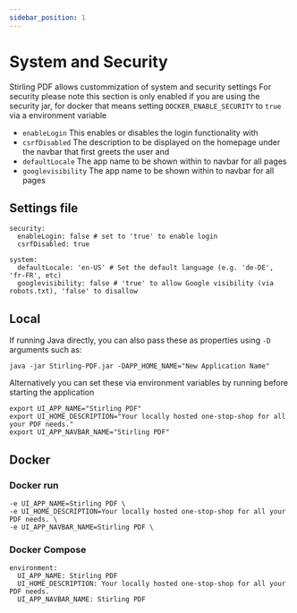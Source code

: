 ```yaml
---
sidebar_position: 1
---
```

# System and Security

Stirling PDF allows custommization of system and security settings
For security please note this section is only enabled if you are using the security jar, for docker that means setting ``DOCKER_ENABLE_SECURITY`` to ``true``  via a environment variable
- ``enableLogin`` This enables or disables the login functionality with
- ``csrfDisabled`` The description to be displayed on the homepage under the navbar that first greets the user
and
- ``defaultLocale`` The app name to be shown within to navbar for all pages
- ``googlevisibility`` The app name to be shown within to navbar for all pages


## Settings file
```
security:
  enableLogin: false # set to 'true' to enable login
  csrfDisabled: true

system:
  defaultLocale: 'en-US' # Set the default language (e.g. 'de-DE', 'fr-FR', etc)
  googlevisibility: false # 'true' to allow Google visibility (via robots.txt), 'false' to disallow
```

## Local 
If running Java directly, you can also pass these as properties using `-D` arguments such as:
```
java -jar Stirling-PDF.jar -DAPP_HOME_NAME="New Application Name"
```

Alternatively you can set these via environment variables by running before starting the application
```
export UI_APP_NAME="Stirling PDF"
export UI_HOME_DESCRIPTION="Your locally hosted one-stop-shop for all your PDF needs."
export UI_APP_NAVBAR_NAME="Stirling PDF"
```

## Docker

### Docker run
```
-e UI_APP_NAME=Stirling PDF \
-e UI_HOME_DESCRIPTION=Your locally hosted one-stop-shop for all your PDF needs. \
-e UI_APP_NAVBAR_NAME=Stirling PDF \
```

### Docker Compose
```
environment:
  UI_APP_NAME: Stirling PDF
  UI_HOME_DESCRIPTION: Your locally hosted one-stop-shop for all your PDF needs.
  UI_APP_NAVBAR_NAME: Stirling PDF
```